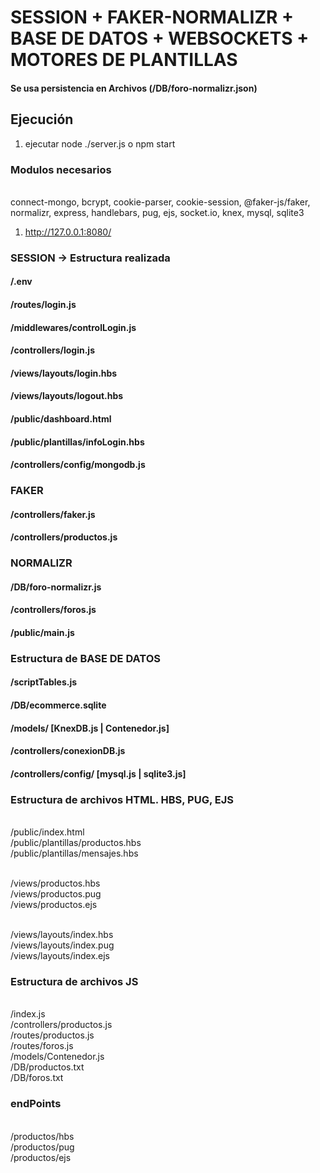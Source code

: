 # SESSION + FAKER-NORMALIZR + BASE DE DATOS + WEBSOCKETS + MOTORES DE PLANTILLAS
#### Se usa persistencia en Archivos (/DB/foro-normalizr.json)
## Ejecución
1) ejecutar node ./server.js o  npm start

### Modulos necesarios
<br> connect-mongo, bcrypt, cookie-parser, cookie-session,  @faker-js/faker, normalizr, express, handlebars, pug, ejs, socket.io, knex, mysql, sqlite3

1) http://127.0.0.1:8080/

### SESSION -> Estructura realizada
#### /.env
#### /routes/login.js
#### /middlewares/controlLogin.js
#### /controllers/login.js
#### /views/layouts/login.hbs
#### /views/layouts/logout.hbs
#### /public/dashboard.html
#### /public/plantillas/infoLogin.hbs
#### /controllers/config/mongodb.js

### FAKER
#### /controllers/faker.js
#### /controllers/productos.js

### NORMALIZR
#### /DB/foro-normalizr.js
#### /controllers/foros.js
#### /public/main.js

### Estructura de BASE DE DATOS
#### /scriptTables.js
#### /DB/ecommerce.sqlite
#### /models/ [KnexDB.js | Contenedor.js]
#### /controllers/conexionDB.js
#### /controllers/config/ [mysql.js | sqlite3.js]




### Estructura de archivos HTML. HBS, PUG, EJS

<br> /public/index.html
<br> /public/plantillas/productos.hbs
<br> /public/plantillas/mensajes.hbs

<br> /views/productos.hbs
<br> /views/productos.pug
<br> /views/productos.ejs

<br> /views/layouts/index.hbs
<br> /views/layouts/index.pug
<br> /views/layouts/index.ejs

### Estructura de archivos JS
<br>/index.js
<br>/controllers/productos.js
<br>/routes/productos.js
<br>/routes/foros.js
<br>/models/Contenedor.js
<br>/DB/productos.txt
<br>/DB/foros.txt

### endPoints
<br>/productos/hbs
<br>/productos/pug
<br>/productos/ejs

